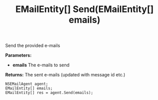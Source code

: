 ﻿---
uid: crmscript_ref_NSEMailAgent_Send
title: EMailEntity[] Send(EMailEntity[] emails)
intellisense: NSEMailAgent.Send
keywords: NSEMailAgent, Send
so.topic: reference
---

Send the provided e-mails

**Parameters:**
 - **emails** The e-mails to send

**Returns:** The sent e-mails (updated with message id etc.)

```crmscript
NSEMailAgent agent;
EMailEntity[] emails;
EMailEntity[] res = agent.Send(emails);
```

